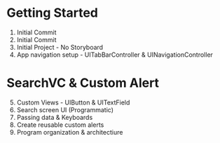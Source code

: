 # Getting Started

1. Initial Commit
2. Initial Commit
3. Initial Project - No Storyboard
4. App navigation setup - UITabBarController & UINavigationController

# SearchVC & Custom Alert
5. Custom Views - UIButton & UITextField
6. Search screen UI (Programmatic)
7. Passing data & Keyboards
8. Create reusable custom alerts
9. Program organization & architectiure

